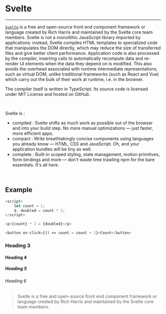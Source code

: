 # Svelte

---

[`Svelte`](https://svelte.dev/) is a free and open-source front end component framework or language created by Rich Harris and maintained by the Svelte core team members. Svelte is not a monolithic JavaScript library imported by applications: instead, Svelte compiles HTML templates to specialized code that manipulates the DOM directly, which may reduce the size of transferred files and give better client performance. Application code is also processed by the compiler, inserting calls to automatically recompute data and re-render UI elements when the data they depend on is modified. This also avoids the overhead associated with runtime intermediate representations, such as virtual DOM, unlike traditional frameworks (such as React and Vue) which carry out the bulk of their work at runtime, i.e. in the browser.

The compiler itself is written in TypeScript. Its source code is licensed under MIT License and hosted on GitHub.

<br/>

Svelte is :

- compiled : Svelte shifts as much work as possible out of the browser and into your build step. No more manual optimizations — just faster, more efficient apps.
- compact : Write breathtakingly concise components using languages you already know — HTML, CSS and JavaScript. Oh, and your application bundles will be tiny as well.
- complete : Built-in scoped styling, state management, motion primitives, form bindings and more — don't waste time trawling npm for the bare essentials. It's all here.

<br/>

## Example

```ts
<script>
    let count = 1;
    $: doubled = count * 2;
</script>

<p>{count} * 2 = {doubled}</p>

<button on:click={() => count = count + 1}>Count</button>
```

### Heading 3

#### Heading 4

##### Heading 5

###### Heading 6

> Svelte is a free and open-source front end component framework or language created by Rich Harris and maintained by the Svelte core team members.
